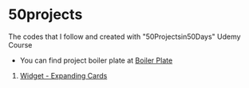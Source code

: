 # 50projects

The codes that I follow and created with "50Projectsin50Days" Udemy Course

- You can find project boiler plate at [Boiler Plate](/_Projects_Starter)

1. [Widget - Expanding Cards](W1_ExpandingCards)
